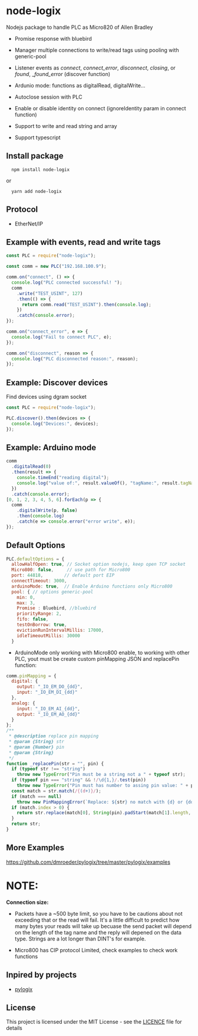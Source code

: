 # node-logix

Nodejs package to handle PLC as Micro820 of Allen Bradley

- Promise response with bluebird

- Manager multiple connections to write/read tags using pooling with generic-pool

- Listener events as _connect_, _connect_error_, _disconnect_, _closing_, or _found_, __found_error_ (discover function)

- Ardunio mode: functions as digitalRead, digitalWrite...

- Autoclose session with PLC

- Enable or disable identity on connect (ignoreIdentity param in connect function)

- Support to write and read string and array

- Support typescript

## Install package

```
  npm install node-logix
```

or

```
  yarn add node-logix
```

## Protocol

- EtherNet/IP

## Example with events, read and write tags

```js
const PLC = require("node-logix");

const comm = new PLC("192.168.100.9");

comm.on("connect", () => {
  console.log("PLC connected successful! ");
  comm
    .write("TEST_USINT", 127)
    .then(() => {
      return comm.read("TEST_USINT").then(console.log);
    })
    .catch(console.error);
});

comm.on("connect_error", e => {
  console.log("Fail to connect PLC", e);
});

comm.on("disconnect", reason => {
  console.log("PLC disconnected reason:", reason);
});
```

## Example: Discover devices

Find devices using dgram socket

```js
const PLC = require("node-logix");

PLC.discover().then(devices => {
  console.log("Devices:", devices);
});
```

## Example: Arduino mode

```js
comm
  .digitalRead(0)
  .then(result => {
    console.timeEnd("reading digital");
    console.log("value of:", result.valueOf(), "tagName:", result.tagName);
  })
  .catch(console.error);
[0, 1, 2, 3, 4, 5, 6].forEach(p => {
  comm
    .digitalWrite(p, false)
    .then(console.log)
    .catch(e => console.error("error write", e));
});
```

## Default Options

```js
PLC.defaultOptions = {
  allowHalfOpen: true, // Socket option nodejs, keep open TCP socket
  Micro800: false,     // use path for Micro800
  port: 44818,        // default port EIP
  connectTimeout: 3000,
  arduinoMode: true,  // Enable Arduino functions only Micro800
  pool: { // options generic-pool
    min: 0,
    max: 3,
    Promise : Bluebird, //bluebird
    priorityRange: 2,
    fifo: false,
    testOnBorrow: true,
    evictionRunIntervalMillis: 17000,
    idleTimeoutMillis: 30000
  }
```

- ArduinoMode only working with Micro800 enable, to working with other PLC, yout must be create custom pinMapping JSON and replacePin function:

```js
comm.pinMapping = {
  digital: {
    output: "_IO_EM_DO_{dd}",
    input: "_IO_EM_DI_{dd}"
  },
  analog: {
    input: "_IO_EM_AI_{dd}",
    output: "_IO_EM_AO_{dd}"
  }
};
/**
 * @description replace pin mapping
 * @param {String} str
 * @param {Number} pin
 * @param {String}
 */
function _replacePin(str = "", pin) {
  if (typeof str !== "string")
    throw new TypeError("Pin must be a string not a " + typeof str);
  if (typeof pin === "string" && !/\d{1,}/.test(pin))
    throw new TypeError("Pin must has number to assing pin value: " + pin);
  const match = str.match(/{(d+)}/);
  if (match === null)
    throw new PinMappingError(`Replace: ${str} no match with {d} or {dd}`);
  if (match.index > 0) {
    return str.replace(match[0], String(pin).padStart(match[1].length, "0"));
  }
  return str;
}

```
## More Examples
 https://github.com/dmroeder/pylogix/tree/master/pylogix/examples


# NOTE:

**Connection size:**

- Packets have a ~500 byte limit, so you have to be cautions
  about not exceeding that or the read will fail.  It's a little
  difficult to predict how many bytes your reads will take up becuase
  the send packet will depend on the length of the tag name and the
  reply will depened on the data type.  Strings are a lot longer than
  DINT's for example.

- Micro800 has CIP protocol Limited, check examples to check work functions

## Inpired by projects

- [pylogix](https://github.com/dmroeder/pylogix)

## License

This project is licensed under the MIT License - see the [LICENCE](https://github.com/cmseaton42/node-ethernet-ip/blob/master/LICENSE) file for details

